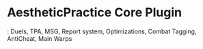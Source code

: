 # AestheticPractice Core Plugin

: Duels, TPA, MSG, Report system, Optimizations, Combat Tagging, AntiCheat, Main Warps
